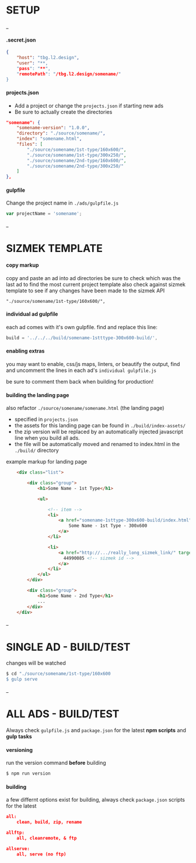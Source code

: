 # SETUP

_

#### .secret.json
```json
{
    "host": "tbg.l2.design",
    "user": "**,
    "pass": "**",
    "remotePath": "/tbg.l2.design/somename/"
}
```
#### projects.json
- Add a project or change the `projects.json` if starting new ads
- Be sure to actually create the directories
```json
"somename": {
	"somename-version": "1.0.0",
	"directory": "./source/somename/",
	"index": "somename.html",
	"files": [
		"./source/somename/1st-type/160x600/",
		"./source/somename/1st-type/300x250/",
		"./source/somename/2nd-type/160x600/",
		"./source/somename/2nd-type/300x250/"
	]
},

```

#### gulpfile
Change the project name in `./ads/gulpfile.js`

```javascript
var	projectName = 'somename';
```
_

# SIZMEK TEMPLATE

#### copy markup
copy and paste an ad into ad directories
be sure to check which was the last ad to find the most current project template
also check against sizmek template to see if any changes have been made to the sizmek API
```
"./source/somename/1st-type/160x600/",
```

#### individual ad gulpfile
each ad comes with it's own gulpfile.
find and replace this line:
```javascript
build = '../../../build/somename-1stttype-300x600-build/',
```

#### enabling extras
you may want to enable, css/js maps, linters, or beautify the output,
find and uncomment the lines in each ad's `individual gulpfile.js`

be sure to comment them back when building for production!

#### building the landing page

also refactor `./source/somename/somename.html` (the landing page) 
- specified in `projects.json` 
- the assets for this landing page can be found in `./build/index-assets/`
- the zip version will be replaced by an automatically injected javascript line when you build all ads.
- the file will be automatically moved and renamed to index.html in the `./build/` directory

example markup for landing page
```html 
    <div class="list">

        <div class="group">
            <h1>Some Name - 1st Type</h1>

            <ul>

                <!-- item -->
                <li>
                    <a href="somename-1sttype-300x600-build/index.html" target="_blank">
                        Some Name - 1st Type - 300x600
                    </a>
                </li>

                <li>
                    <a href="http://.../really_long_sizmek_link/" target="_blank">
                      44990085 <!-- sizmek id -->
                    </a>
                </li>
            </ul>
        </div>

        <div class="group">
            <h1>Some Name - 2nd Type</h1>
            ...
        </div>
    </div>
```
_

# SINGLE AD - BUILD/TEST
changes will be watched
```sh
$ cd "./source/somename/1st-type/160x600
$ gulp serve
```

_

# ALL ADS - BUILD/TEST
Always check `gulpfile.js` and `package.json` for the latest **npm scripts** and **gulp tasks**

#### versioning
run the version command **before** building
```sh
$ npm run version
 ```
#### building
a few differnt options exist for building, always check `package.json` scripts for the latest

```json
all:
    clean, build, zip, rename

allftp:
    all, cleanremote, & ftp

allserve:
    all, serve (no ftp)
```